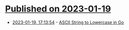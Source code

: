 # [Published on 2023-01-19](index.md)

* [2023-01-19, 17:13:54](https://lobste.rs/s/yrktfv/ascii_string_lowercase_go) - [ASCII String to Lowercase in Go](https://www.openmymind.net/ASCII_String_To_Lowercase_in_Go/)
